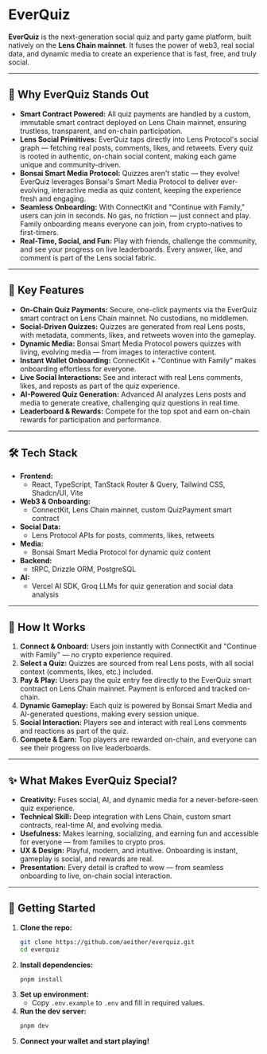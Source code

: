# EverQuiz

**EverQuiz** is the next-generation social quiz and party game platform, built natively on the **Lens Chain mainnet**. It fuses the power of web3, real social data, and dynamic media to create an experience that is fast, free, and truly social.

---

## 🚀 Why EverQuiz Stands Out

- **Smart Contract Powered:** All quiz payments are handled by a custom, immutable smart contract deployed on Lens Chain mainnet, ensuring trustless, transparent, and on-chain participation.
- **Lens Social Primitives:** EverQuiz taps directly into Lens Protocol's social graph — fetching real posts, comments, likes, and retweets. Every quiz is rooted in authentic, on-chain social content, making each game unique and community-driven.
- **Bonsai Smart Media Protocol:** Quizzes aren't static — they evolve! EverQuiz leverages Bonsai's Smart Media Protocol to deliver ever-evolving, interactive media as quiz content, keeping the experience fresh and engaging.
- **Seamless Onboarding:** With ConnectKit and "Continue with Family," users can join in seconds. No gas, no friction — just connect and play. Family onboarding means everyone can join, from crypto-natives to first-timers.
- **Real-Time, Social, and Fun:** Play with friends, challenge the community, and see your progress on live leaderboards. Every answer, like, and comment is part of the Lens social fabric.

---

## 🌟 Key Features

- **On-Chain Quiz Payments:** Secure, one-click payments via the EverQuiz smart contract on Lens Chain mainnet. No custodians, no middlemen.
- **Social-Driven Quizzes:** Quizzes are generated from real Lens posts, with metadata, comments, likes, and retweets woven into the gameplay.
- **Dynamic Media:** Bonsai Smart Media Protocol powers quizzes with living, evolving media — from images to interactive content.
- **Instant Wallet Onboarding:** ConnectKit + "Continue with Family" makes onboarding effortless for everyone.
- **Live Social Interactions:** See and interact with real Lens comments, likes, and reposts as part of the quiz experience.
- **AI-Powered Quiz Generation:** Advanced AI analyzes Lens posts and media to generate creative, challenging quiz questions in real time.
- **Leaderboard & Rewards:** Compete for the top spot and earn on-chain rewards for participation and performance.

---

## 🛠️ Tech Stack

- **Frontend:**
  - React, TypeScript, TanStack Router & Query, Tailwind CSS, Shadcn/UI, Vite
- **Web3 & Onboarding:**
  - ConnectKit, Lens Chain mainnet, custom QuizPayment smart contract
- **Social Data:**
  - Lens Protocol APIs for posts, comments, likes, retweets
- **Media:**
  - Bonsai Smart Media Protocol for dynamic quiz content
- **Backend:**
  - tRPC, Drizzle ORM, PostgreSQL
- **AI:**
  - Vercel AI SDK, Groq LLMs for quiz generation and social data analysis

---

## 🧠 How It Works

1. **Connect & Onboard:** Users join instantly with ConnectKit and "Continue with Family" — no crypto experience required.
2. **Select a Quiz:** Quizzes are sourced from real Lens posts, with all social context (comments, likes, etc.) included.
3. **Pay & Play:** Users pay the quiz entry fee directly to the EverQuiz smart contract on Lens Chain mainnet. Payment is enforced and tracked on-chain.
4. **Dynamic Gameplay:** Each quiz is powered by Bonsai Smart Media and AI-generated questions, making every session unique.
5. **Social Interaction:** Players see and interact with real Lens comments and reactions as part of the quiz.
6. **Compete & Earn:** Top players are rewarded on-chain, and everyone can see their progress on live leaderboards.

---

## ✨ What Makes EverQuiz Special?

- **Creativity:** Fuses social, AI, and dynamic media for a never-before-seen quiz experience.
- **Technical Skill:** Deep integration with Lens Chain, custom smart contracts, real-time AI, and evolving media.
- **Usefulness:** Makes learning, socializing, and earning fun and accessible for everyone — from families to crypto pros.
- **UX & Design:** Playful, modern, and intuitive. Onboarding is instant, gameplay is social, and rewards are real.
- **Presentation:** Every detail is crafted to wow — from seamless onboarding to live, on-chain social interaction.

---

## 🏁 Getting Started

1. **Clone the repo:**
   ```bash
   git clone https://github.com/aeither/everquiz.git
   cd everquiz
   ```
2. **Install dependencies:**
   ```bash
   pnpm install
   ```
3. **Set up environment:**
   - Copy `.env.example` to `.env` and fill in required values.
4. **Run the dev server:**
   ```bash
   pnpm dev
   ```
5. **Connect your wallet and start playing!**
